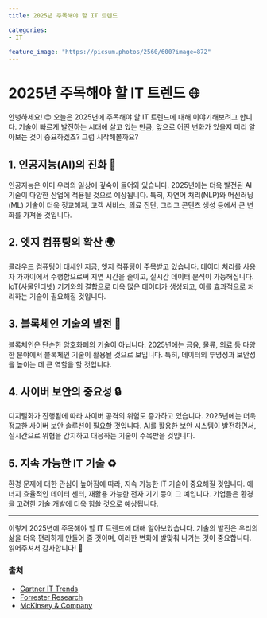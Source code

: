 ```yaml
---
title: 2025년 주목해야 할 IT 트렌드

categories: 
- IT

feature_image: "https://picsum.photos/2560/600?image=872"
---
```


# 2025년 주목해야 할 IT 트렌드 🌐

안녕하세요! 😊 오늘은 2025년에 주목해야 할 IT 트렌드에 대해 이야기해보려고 합니다. 기술이 빠르게 발전하는 시대에 살고 있는 만큼, 앞으로 어떤 변화가 있을지 미리 알아보는 것이 중요하겠죠? 그럼 시작해볼까요?

## 1. 인공지능(AI)의 진화 🤖

인공지능은 이미 우리의 일상에 깊숙이 들어와 있습니다. 2025년에는 더욱 발전된 AI 기술이 다양한 산업에 적용될 것으로 예상됩니다. 특히, 자연어 처리(NLP)와 머신러닝(ML) 기술이 더욱 정교해져, 고객 서비스, 의료 진단, 그리고 콘텐츠 생성 등에서 큰 변화를 가져올 것입니다.

## 2. 엣지 컴퓨팅의 확산 🌍

클라우드 컴퓨팅이 대세인 지금, 엣지 컴퓨팅이 주목받고 있습니다. 데이터 처리를 사용자 가까이에서 수행함으로써 지연 시간을 줄이고, 실시간 데이터 분석이 가능해집니다. IoT(사물인터넷) 기기와의 결합으로 더욱 많은 데이터가 생성되고, 이를 효과적으로 처리하는 기술이 필요해질 것입니다.

## 3. 블록체인 기술의 발전 🔗

블록체인은 단순한 암호화폐의 기술이 아닙니다. 2025년에는 금융, 물류, 의료 등 다양한 분야에서 블록체인 기술이 활용될 것으로 보입니다. 특히, 데이터의 투명성과 보안성을 높이는 데 큰 역할을 할 것입니다.

## 4. 사이버 보안의 중요성 🔒

디지털화가 진행됨에 따라 사이버 공격의 위험도 증가하고 있습니다. 2025년에는 더욱 정교한 사이버 보안 솔루션이 필요할 것입니다. AI를 활용한 보안 시스템이 발전하면서, 실시간으로 위협을 감지하고 대응하는 기술이 주목받을 것입니다.

## 5. 지속 가능한 IT 기술 ♻️

환경 문제에 대한 관심이 높아짐에 따라, 지속 가능한 IT 기술이 중요해질 것입니다. 에너지 효율적인 데이터 센터, 재활용 가능한 전자 기기 등이 그 예입니다. 기업들은 환경을 고려한 기술 개발에 더욱 힘쓸 것으로 예상됩니다.

---

이렇게 2025년에 주목해야 할 IT 트렌드에 대해 알아보았습니다. 기술의 발전은 우리의 삶을 더욱 편리하게 만들어 줄 것이며, 이러한 변화에 발맞춰 나가는 것이 중요합니다. 읽어주셔서 감사합니다! 🙏

### 출처
- [Gartner IT Trends](https://www.gartner.com/en/information-technology)
- [Forrester Research](https://go.forrester.com/research/)
- [McKinsey & Company](https://www.mckinsey.com/business-functions/mckinsey-digital/our-insights)
